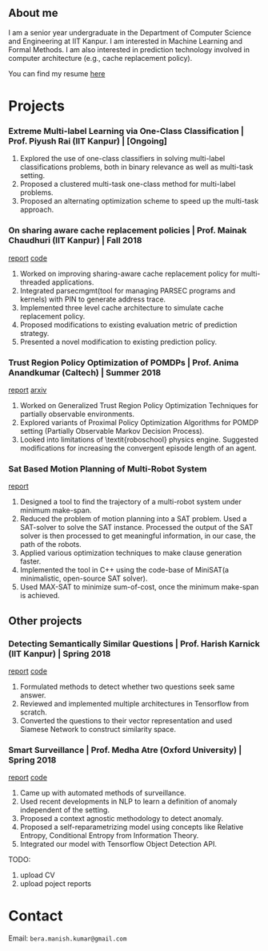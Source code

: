 
## About me

I am a senior year undergraduate in the Department of Computer Science and Engineering at IIT Kanpur. I am interested in Machine Learning and Formal Methods. I am also interested in prediction technology involved in computer architecture (e.g., cache replacement policy). 

You can find my resume [here](mkbera.github.io/error.html)


# Projects

### Extreme Multi-label Learning via One-Class Classification | Prof. Piyush Rai (IIT Kanpur) | [Ongoing]
1. Explored the use of one-class classifiers in solving multi-label classifications problems, both in binary relevance as well as multi-task setting.
2. Proposed a clustered multi-task one-class method for multi-label problems.
3. Proposed an alternating optimization scheme to speed up the multi-task approach.

### On sharing aware cache replacement policies | Prof. Mainak Chaudhuri (IIT Kanpur) | Fall 2018
[report](_Fall_2018__IITK__CS622__Project.pdf) [code](https://github.com/mkbera/multilevel-cache-sim)
1. Worked on improving sharing-aware cache replacement policy for multi-threaded applications.
2. Integrated parsecmgmt(tool for managing PARSEC programs and kernels) with PIN to generate address trace.
3. Implemented three level cache architecture to simulate cache replacement policy.
4. Proposed modifications to existing evaluation metric of prediction strategy.
5. Presented a novel modification to existing prediction policy.

### Trust Region Policy Optimization of POMDPs | Prof. Anima Anandkumar (Caltech) | Summer 2018
[report](surf-trpo.pdf) [arxiv](https://arxiv.org/abs/1810.07900)
1. Worked on Generalized Trust Region Policy Optimization Techniques for partially observable environments.
2. Explored variants of Proximal Policy Optimization Algorithms for POMDP setting (Partially Observable Markov Decision Process).
3. Looked into limitations of \textit{roboschool} physics engine. Suggested modifications for increasing the convergent episode length of an agent.

### Sat Based Motion Planning of Multi-Robot System
[report](mkbera.github.io/report.pdf)
1. Designed a tool to find the trajectory of a  multi-robot system under minimum make-span.
2. Reduced the problem of motion planning into a SAT problem. Used a SAT-solver to solve the SAT instance. Processed the output of the SAT solver is then processed to get meaningful information, in our case, the path of the robots.
3. Applied various optimization techniques to make clause generation faster.
4. Implemented the tool in C++ using the code-base of MiniSAT(a minimalistic, open-source SAT solver).
5. Used MAX-SAT to minimize sum-of-cost, once the minimum make-span is achieved.

## Other projects

### Detecting Semantically Similar Questions | Prof. Harish Karnick (IIT Kanpur) | Spring 2018
[report](mkbera.github.io/NLP_Report.pdf) [code](mkbera.github.io/error.html)
1. Formulated methods to detect whether two questions seek same answer.
2. Reviewed and implemented multiple architectures in Tensorflow from scratch.
3. Converted the questions to their vector representation and used Siamese Network to construct similarity space.

### Smart Surveillance | Prof. Medha Atre (Oxford University) | Spring 2018
[report](smart-surv.pdf) [code](error.html)
1. Came up with automated methods of surveillance.
2. Used recent developments in NLP to learn a definition of anomaly independent of the setting.
3. Proposed a context agnostic methodology to detect anomaly.
4. Proposed a self-reparametrizing model using concepts like Relative Entropy, Conditional Entropy from Information Theory.
5. Integrated our model with Tensorflow Object Detection API.


TODO:
1. upload CV
2. upload poject reports

# Contact
Email: `bera.manish.kumar@gmail.com`
